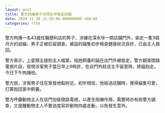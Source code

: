 ```yaml
---
layout: post
title: 警方拘捕男子涉深水埗偷走幼貓
date: 2020-11-30 22:58:06.000000000 +08:00
categories: rthk
---
```


警方拘捕一名43歲任職便利店的男子，涉嫌在深水埗一間店舖門外，偷走一隻3個月大的幼貓，男子正被扣留調查。被盜的貓隻初步檢查健康狀況良好，已由主人接回。

警方表示，上星期五接到主人報案，指她飼養的貓在店門外被偷走，警方翻查閉路電視片段，發現涉案男子當日早上9時許，在店門外趁店主不留意時，將貓抱走，今日下午拘捕他。

警方說，涉案男子住在案發地點附近，初步相信，他經過店舖時，覺得貓隻可愛，打算抱回家中飼養。

警方呼籲動物主人在店門加裝閉路電視，以產生阻嚇作用，需要時亦有助警方調查，又提醒動物主人不要過度容許動物四處走動，以免發生意外。
